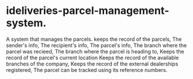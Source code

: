 # ideliveries-parcel-management-system.
A system that manages the parcels.
keeps the record of the parcels,
    The sender's info,
    The recipient's info,
    The parcel's info,
    The branch where the parcel was recieed,
    The branch where the parcel is heading to,
    Keeps the record of the parcel's current location
Keeps the record of the available branches of the company,
Keeps the record of the external dealerships registered,
The parcel can be tracked using its reference numbers.
